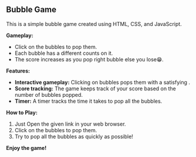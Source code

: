 ## Bubble Game

This is a simple bubble game created using HTML, CSS, and JavaScript.

**Gameplay:**

- Click on the bubbles to pop them.
- Each bubble has a different counts on it.
- The score increases as you pop right bubble else you lose😁.

**Features:**

- **Interactive gameplay:** Clicking on bubbles pops them with a satisfying .
- **Score tracking:** The game keeps track of your score based on the number of bubbles popped.
- **Timer:** A timer tracks the time it takes to pop all the bubbles.

**How to Play:**

1. Just Open the given link  in your web browser.
2. Click on the bubbles to pop them.
3. Try to pop all the bubbles as quickly as possible!


**Enjoy the game!**
